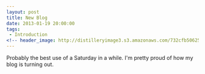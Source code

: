 ```yaml
---
layout: post
title: New Blog
date: 2013-01-19 20:00:00
tags:
 - Introduction
<!-- header_image: http://distilleryimage3.s3.amazonaws.com/732cfb50625511e2b2f422000a9f1255_7.jpg -->
---
```


Probably the best use of a Saturday in a while. I'm pretty proud of how my blog is turning out.